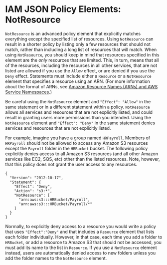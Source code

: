 # IAM JSON Policy Elements: NotResource<a name="reference_policies_elements_notresource"></a>

`NotResource` is an advanced policy element that explicitly matches everything except the specified list of resources\. Using `NotResource` can result in a shorter policy by listing only a few resources that should not match, rather than including a long list of resources that will match\. When using `NotResource`, you should keep in mind that resources specified in this element are the *only* resources that are limited\. This, in turn, means that all of the resources, including the resources in all other services, that are not listed are allowed if you use the `Allow` effect, or are denied if you use the `Deny` effect\. Statements must include either a `Resource` or a `NotResource` element that specifies a resource using an ARN\. \(For more information about the format of ARNs, see [Amazon Resource Names \(ARNs\) and AWS Service Namespaces](https://docs.aws.amazon.com/general/latest/gr/aws-arns-and-namespaces.html)\.\) 

Be careful using the `NotResource` element and `"Effect": "Allow"` in the same statement or in a different statement within a policy\. `NotResource` allows all services and resources that are not explicitly listed, and could result in granting users more permissions than you intended\. Using the `NotResource` element and `"Effect": "Deny"` in the same statement denies services and resources that are not explicitly listed\.

For example, imagine you have a group named `HRPayroll`\. Members of `HRPayroll` should not be allowed to access any Amazon S3 resources except the `Payroll` folder in the `HRBucket` bucket\. The following policy explicitly denies access to all Amazon S3 resources (and all other Amazon services like EC2, SQS, etc) other than the listed resources\. Note, however, that this policy does not grant the user access to any resources\.

```
{
  "Version": "2012-10-17",
  "Statement": {
    "Effect": "Deny",
    "Action": "s3:*",
    "NotResource": [
      "arn:aws:s3:::HRBucket/Payroll",
      "arn:aws:s3:::HRBucket/Payroll/*"
    ]
  }
}
```

Normally, to explicitly deny access to a resource you would write a policy that uses `"Effect":"Deny"` and that includes a `Resource` element that lists each folder individually\. However, in that case, each time you add a folder to `HRBucket`, or add a resource to Amazon S3 that should not be accessed, you must add its name to the list in `Resource`\. If you use a `NotResource` element instead, users are automatically denied access to new folders unless you add the folder names to the `NotResource` element\. 
